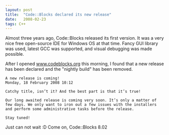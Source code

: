 ```yaml
---
layout: post
title:  "Code::Blocks declared its new release"
date:   2008-02-23
tags: C++
---
```

Almost three years ago, Code::Blocks released its first version. It was a very nice free open-source IDE for Windows OS at that time. Fancy GUI library was used, latest GCC was supported, and visual debugging was made possible.

After I opened www.codeblocks.org this morning, I found that a new release has been declared and the "nightly build" has been removed.

    A new release is coming!
    Monday, 18 February 2008 10:12

    Catchy title, isn’t it? And the best part is that it’s true!

    Our long awaited release is coming very soon. It’s only a matter of few days. We only want to iron out a few issues with the installers and perform some administrative tasks before the release.

    Stay tuned!

Just can not wait :D  Come on, Code::Blocks 8.02